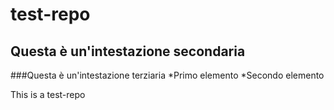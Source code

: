 test-repo
=========
## Questa è un'intestazione secondaria
###Questa è un'intestazione terziaria
*Primo elemento
*Secondo elemento


This is a test-repo
